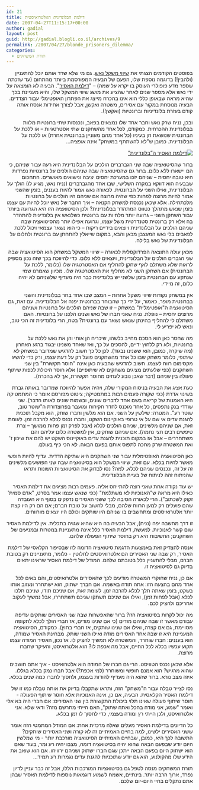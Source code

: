 ```yaml
---
id: 21
title: דילמת הבלונדינית האלטרואיסטית
date: 2007-04-27T11:15:17+00:00
author: gadial
layout: post
guid: http://gadial.blogli.co.il/archives/9
permalink: /2007/04/27/blonde_prisoners_dilemma/
categories:
  - תורת המשחקים
---
```

<title>
</title>

<!-- 		@page { size: 8.5in 11in; margin: 0.79in } 		P { margin-bottom: 0.08in } 	-->

<p dir="rtl" align="right">
  בפוסטים הקודמים הצגתי את <a href="http://he.wikipedia.org/wiki/%D7%A9%D7%99%D7%95%D7%95%D7%99_%D7%9E%D7%A9%D7%A7%D7%9C_%D7%A0%D7%90%D7%A9">שיווי משקל נאש</a>. גם מי שלא שרד אותם יוכל להתעניין (ולהבין!) בדוגמה נוספת שלו, הפעם של הבעיה המפורסמת ביותר מהתחום (עד שזכתה שספר מדע פופולרי העוסק בו יקרא על שמה) – "<a href="http://he.wikipedia.org/wiki/%D7%93%D7%99%D7%9C%D7%9E%D7%AA_%D7%94%D7%90%D7%A1%D7%99%D7%A8">דילמת האסיר</a>". הבעיה לא הומצאה על ידי נאש אלא מספר שנים לאחר שהציע את מושג שיווי המשקל שלו, והיא מעניינת בכך שהיא מראה שבאופן כללי הוא אינו בהכרח מייצג את הפתרון האופטימלי עבור הצדדים. הבעיה מנוסחת במקור עם אסירים, משטרה ואקשן, אבל לצורך אחידות אנסח אותה קודם בעזרת בלונדיניות וברונטיות (ואקשן!).
</p>

<p dir="rtl" align="right">
  ובכן, נניח שרק נאש וחבר אחד שלו נמצאים בפאב, ונכנסות שתי ברונטיות מלוות בבלונדינית ההכרחית. כמקודם, לכל אחד מהשחקנים שתי אסטרטגיות – או ללכת על הברונטית שנושאת חן בעיניו (כל אחד מהם מעוניין בברונטית אחרת) או ללכת על הבלונדינית. כמובן ש"לא להשתתף במשחק" אינה אופציה&#8230;
</p>

<p dir="rtl" align="right">
  <a href="http://www.gadial.net/wp-content/uploads/2007/04/bpd1.png" title="דילמת האסיר ה”בלונדינית”"><img src="http://www.gadial.net/wp-content/uploads/2007/04/bpd1.png" alt="דילמת האסיר ה”בלונדינית”" /></a>
</p>

<p dir="rtl" align="right">
  ברור שהסיטואציה שבה שני הגברברים הולכים על הבלונדינית היא רעה עבור שניהם, כי הם יישארו ללא כלום. ברור גם שהסיטואציה שבה שניהם הולכים על ברונטיות נפרדות היא טובה יחסית – שניהם יזכו במערכת יחסים יציבה ונישואים מאושרים. התחכום שבבעיה הוא דווקא במקרה השלישי, שבו אחד מהגברברים (נניח נאש, מגיע לו) הולך על הבלונדינית, ואילו השני על הברונטית. לכאורה נאש אמור להיות בעננים, בזמן שהשני אמור להיות מרוצה לפחות כפי שהיה מרוצה אם שניהם היו הולכים על ברונטיות מלכתחילה. אלא שכאן נכנסת למשחק הקנאה – איך החבר של נאש יוכל לחיות עם עצמו בזמן שנאש מתהלך כטווס המתהדר בבלונדינית? ולכן הסיטואציה הזו היא הגרועה ביותר עבור השחקן השני – גרועה יותר מלחיות עם ברונטית כשלנאש אין בלונדינית להתהדר בה אלא רק ברונטית סטנדרטית משל עצמו, וגרועה אפילו יותר מהסיטואציה שבה שניהם הולכים על הבלונדינית ויוצאים בידיים ריקות – כי הוא נשאר עצמאי ויכול ללכת לפאבים בלי נאש המעצבן מכאן והבא, במקום שייאלץ להתחתן עם ברונטית ולחלום על הבלונדינית של נאש בלילה.
</p>

<p dir="rtl" align="right">
  מכאן עולה התוצאה הפרדוקסלית לכאורה – שיווי המשקל במשחק הוא הסיטואציה שבה שני הגברים הולכים על הבלונדינית, ויוצאים ללא כלום. כדי להיווכח בכך שזה נכון מספיק לראות שלא משתלם לאף שחקן להחליף אם האסטרטגיה שלו (כלומר, ללכת על הברונטית) אם השחקן השני לא מחליף את האסטרטגיה שלו. מכיוון שאמרנו שמי שנתקע עם הברונטית בזמן שלשני יש בלונדינית כבר היה מעדיף שלשניהם לא יהיה כלום, זה מיידי.
</p>

<p dir="rtl" align="right">
  אין במשחק נקודות שיווי משקל אחרות – המצב שבו אחד בחר בבלונדינית והשני בברונטית מופר, כאמור, על ידי כך שהבוחר בברונטית יפנה אל הבלונדינית. עם זאת, גם הסיטואציה ה"אופטימלית" במשחק – זו שבה שניהם הולכים על ברונטיות ושניהם מרוצים יחסית – נופלת. נניח שאני חברו של נאש ושנינו הלכנו על ברונטיות. האם משתלם לי להחליף בהינתן שנאש נשאר עם ברונטית? בטח, הרי בלונדינית זה הכי טוב, ונאש לא יפריע לי.
</p>

<p dir="rtl" align="right">
  מה שחסר כאן הוא הסכם מחייב כלשהו, שיכריח הן אותי והן את נאש ללכת על ברונטיות, ולא רק ללחוץ ידיים, להסכים על כך, ואז שאחד משנינו יבגוד ברגע האחרון (מה שיקרה, כמובן, הוא ששנינו נבגוד). לכן כל כך חשוב להדגיש שמדובר במשחק לא שיתופי, כלומר משחק שבו כל אחד מהשחקנים פועל רק על דעת עצמו, ורק כדי להשיג מקסימום רווח לעצמו. חשוב להדגיש שהבעיה כאן אינה "חוסר תקשורת" בין שני השחקנים (כפי שלעתים מציגים משחקים לא שיתופיים) אלא חוסר היכולת לכפות שיתוף פעולה בין שניהם (דבר שאכן נובע לעתים מחוסר תקשורת, אך לא בהכרח).
</p>

<p dir="rtl" align="right">
  כעת אציג את הבעיה בניסוח המקורי שלה, ויהיה אפשר להיווכח שמדובר באותה גברת בשינוי אדרת (כפי שקורה פעמים רבות במתמטיקה; ציטוט מפורסם אומר כי המתמטיקה היא האמנות של קריאה בשם אחד לדברים שונים, ובשמות שונים לאותו הדבר). שני שודדי בנק נתפסים, כל אחד מוכנס לחדר חקירות ומועבר בפרוצדורת ה"שוטר טוב, שוטר רע". המטרה: שילשין על השני. אם הוא מלשין וחברו שותק, הוא מקבל תוכנית להגנת עדים אי שם על אי טרופי באוקיינוס השקט, וחברו נכנס לכלא להרבה זמן. לעומת זאת, אם שניהם מלשינים, שניהם הולכים לכלא (אבל לפרק זמן פחות ממושך – צרת טיפשים רבים חצי נחמה). אם שניהם שותקים, אין למשטרה כלום עליהם והם משתחררים – אבל אז במקום תוכנית להגנת עדים באוקיינוס השקט יש להם את שיכון ז' ואת המשטרה שרק מחכה לתפוס אותם בפעם הבאה. לא הכי כיף בעולם.
</p>

<p dir="rtl" align="right">
  כאן הסיטואציה האופטימלית עבור שני השחקנים היא שתיקה הדדית. עדיף להיות חופשי מאשר להיות בכלא. עם זאת, שיווי המשקל הוא בסיטואציה שבה שני הפושעים מלשינים זה על זה, ונכנסים שניהם לכלא. למה? נסו לבדוק את הסיטואציות השונות ותראו שהניתוח זהה לניתוח של בעיית הבלונדינית.
</p>

<p dir="rtl" align="right">
  יש עוד נקודה אחת שאני רוצה להתייחס אליה. פעמים רבות מציגים את דילמת האסיר כאילו היא מראה ש"האנוכיות לא משתלמת" (כפי שנאש עצמו אמר בסרט, "אדם סמית' זקוק לשכתוב"). הרי לכאורה הסיבה לכך ששני האסירים נדפקים בסוף היא העובדה שהם פועלים רק למען הרווח שלהם, מבלי לחשוב על טובת חברם; אם הם רק היו קצת יותר אלטרואיסטים ומתחשבים בו שניהם היו שותקים וכולם היו יוצאים מורווחים.
</p>

<p dir="rtl" align="right">
  זו דרך מחשבה יפה (נניח), אבל הבעיה בה היא שהיא שגויה בתכלית. אין לדילמת האסיר שום קשר לאנוכיות. למעשה, דילמת האסיר כלל אינה מתעניינת במטרות ובמניעים של השחקנים; החשיבות היא רק בחוסר שיתוף הפעולה שלהם.
</p>

<p dir="rtl" align="right">
  אנסה להצדיק זאת באמצעות הדגמת סיטואציה הדומה לזו שבסיפור הקלאסי של דילמת האסיר, רק שבה שני האסירים הם אלטרואיסטים לחלוטין - כלומר, מתעניינים רק בטובת חברם, מבלי להתעניין כלל בטובתם שלהם. המודל של דילמת האסיר שראינו יתאים בדיוק גם לסיטואציה זו.
</p>

<p dir="rtl" align="right">
  אם כן, נניח שחוקרי המשטרה מודעים לכך שהאסירים אלטרואיסטים, והם באים לכל אחד מהם בהצעה הזו: אתה תודה באשמה. אם חברך ישתוק, הוא ישתחרר ונעזוב אותו בשקט, בזמן שאתה תלך לכלא להרבה זמן. לעומת זאת, אם שניכם תודו, שניכם תלכו לכלא (אבל לפחות זמן), ואילו אם שניכם תשתקו שניכם תשתחררו, אבל נמשיך לעקוב אחריכם ולהציק לכם.
</p>

<p dir="rtl" align="right">
  מה יכול לקרות בסיטואציה הזו? ברור שהאפשרות שבה שני האסירים שותקים עדיפה עבורם מאשר זו שבה שניהם מודים (כי אם שנינו מודים, אז חברי הולך לכלא לתקופה מסויימת, גם אם קצרה, ואילו אם שנינו שותקים, אז חברי בחוץ). כמקודם, הסיטואציה המעניינת היא זו שבה אחד האסירים מודה ואילו השני שותק. מבחינת האסיר שמודה, הוא בעננים: חברו שוחרר, והמשטרה לא תמשיך להציק לו. אז נכון, האסיר המודה עצמו תקוע עכשיו בכלא לכל החיים, אבל מה אכפת לו? הוא אלטרואיסט, והעיקר שחברו מרוצה.
</p>

<p dir="rtl" align="right">
  אלא שכאן נכנס הטוויסט. הרי גם חברו של המודה הוא אלטרואיסט - איך אתם חושבים שהוא מרגיש? הוא אמנם חופשי ומשוחרר (למי אכפת?) אבל חברו נמק בכלא בגללו. איזה מצב נורא. ברור שהוא היה מעדיף להודות בעצמו, ולחסוך לחברו כמה שנים בכלא.
</p>

<p dir="rtl" align="right">
  נסו לצייר טבלה עבור ה"משחק" הזה, ותראו שתקבלו בדיוק את אותה טבלה כמו זו של דילמת האסיר הקלאסית. הבעיה, אם כן, אינה האנוכיות אלא חוסר שיתוף הפעולה - חוסר שיתוף פעולה שאינו תלוי ביכולת התקשורת בין שני האסירים: אם חברי היה בא אלי ואומר "שמע, אני מודה בהכל ואתה שתוק", האם הייתי מתרשם מזה? ודאי שלא. אני אלטרואיסט, ולכן הייתי רץ ומודה בעצמי, כדי לחסוך לו זמן בכלא.
</p>

<p dir="rtl" align="right">
  כל הדיונים בדילמת האסיר מעלים שאלה מרכזית אחת: אם המודל המתמטי הזה אומר ששני האסירים ילשינו, למה בחיים האמיתיים זה לא קורה ושני האסירים שותקים? התשובה לכך היא, כמובן, שבחיים האמיתיים הסיטואציה מורכבת יותר - מי שמלשין היום יודע שבפעם הבאה שהוא יהיה בסיטואציה דומה, מצבו יהיה רע ומר, בעוד שאם הוא ישתוק היום בפעם הבאה ייתכן שגם חברו ישתוק ושניהם ירוויחו. אם הוא שואב את הידע שלו מהקולנוע, הוא גם יודע שתוכניות להגנת עדים נגמרות רע תמיד&#8230;
</p>

<p dir="rtl" align="right">
  תורת המשחקים מנסה לטפל גם בסיטואציות המורכבות הללו, אבל זה כבר עניין לדיון נפרד, ארוך הרבה יותר. בינתיים, אשמח לשמוע דוגמאות נוספות לדילמת האסיר שבהן אתם נתקלים בחיי היום-יום שלכם.
</p>